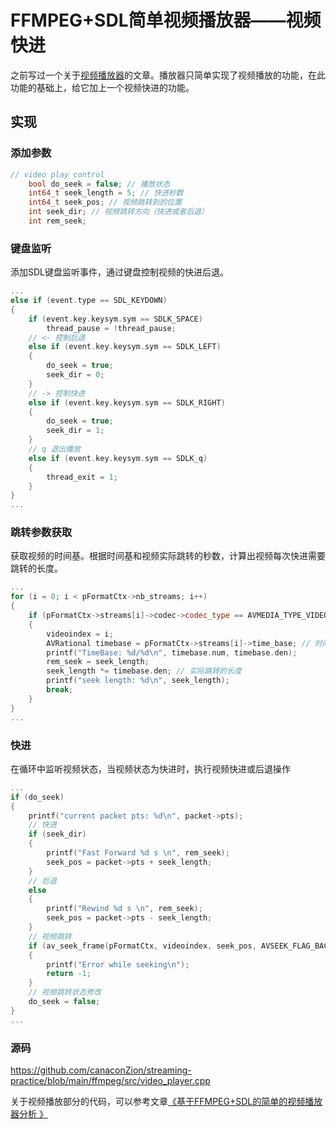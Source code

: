 # FFMPEG+SDL简单视频播放器——视频快进
之前写过一个关于[视频播放器](https://www.cnblogs.com/Azion/p/17525955.html)的文章。播放器只简单实现了视频播放的功能，在此功能的基础上，给它加上一个视频快进的功能。
## 实现
### 添加参数
```cpp
// video play control
    bool do_seek = false; // 播放状态
    int64_t seek_length = 5; // 快进秒数
    int64_t seek_pos; // 视频跳转到的位置
    int seek_dir; // 视频跳转方向（快进或者后退）
    int rem_seek;
```

### 键盘监听
添加SDL键盘监听事件，通过键盘控制视频的快进后退。
```cpp
...
else if (event.type == SDL_KEYDOWN)
{
    if (event.key.keysym.sym == SDLK_SPACE)
        thread_pause = !thread_pause;
    // <- 控制后退
    else if (event.key.keysym.sym == SDLK_LEFT)
    {
        do_seek = true;
        seek_dir = 0;
    }
    // -> 控制快进
    else if (event.key.keysym.sym == SDLK_RIGHT)
    {
        do_seek = true;
        seek_dir = 1;
    }
    // q 退出播放
    else if (event.key.keysym.sym == SDLK_q)
    {
        thread_exit = 1;
    }
}
...
```
### 跳转参数获取
获取视频的时间基。根据时间基和视频实际跳转的秒数，计算出视频每次快进需要跳转的长度。
```cpp
...
for (i = 0; i < pFormatCtx->nb_streams; i++)
{
    if (pFormatCtx->streams[i]->codec->codec_type == AVMEDIA_TYPE_VIDEO)
    {
        videoindex = i;
        AVRational timebase = pFormatCtx->streams[i]->time_base; // 时间基
        printf("TimeBase: %d/%d\n", timebase.num, timebase.den);
        rem_seek = seek_length;
        seek_length *= timebase.den; // 实际跳转的长度
        printf("seek length: %d\n", seek_length);
        break;
    }
}
...
```
### 快进
在循环中监听视频状态，当视频状态为快进时，执行视频快进或后退操作
```cpp
...
if (do_seek)
{
    printf("current packet pts: %d\n", packet->pts);
    // 快进
    if (seek_dir)
    {
        printf("Fast Forward %d s \n", rem_seek);
        seek_pos = packet->pts + seek_length;
    }
    // 后退
    else
    {
        printf("Rewind %d s \n", rem_seek);
        seek_pos = packet->pts - seek_length;
    }
    // 视频跳转
    if (av_seek_frame(pFormatCtx, videoindex, seek_pos, AVSEEK_FLAG_BACKWARD) < 0)
    {
        printf("Error while seeking\n");
        return -1;
    }
    // 视频跳转状态修改
    do_seek = false;
}
...
```
### 源码
https://github.com/canaconZion/streaming-practice/blob/main/ffmpeg/src/video_player.cpp

关于视频播放部分的代码，可以参考文章[《基于FFMPEG+SDL的简单的视频播放器分析 》](https://www.cnblogs.com/Azion/p/17525955.html)